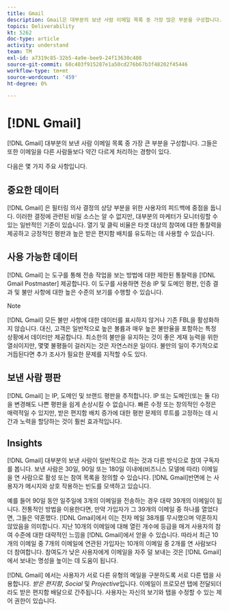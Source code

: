 ```yaml
---
title: Gmail
description: Gmail은 대부분의 보낸 사람 이메일 목록 중 가장 많은 부분을 구성합니다. 그들은 또한 이메일을 다른 사람들보다 약간 다르게 처리하는 경향이 있다.
topics: Deliverability
kt: 5262
doc-type: article
activity: understand
team: TM
exl-id: a7319c85-32b5-4a9e-bee9-24f13630c408
source-git-commit: 68c403f915287e1a50cd276b67b3f48202f45446
workflow-type: tm+mt
source-wordcount: '459'
ht-degree: 0%

---
```


# [!DNL Gmail]

[!DNL Gmail] 대부분의 보낸 사람 이메일 목록 중 가장 큰 부분을 구성합니다. 그들은 또한 이메일을 다른 사람들보다 약간 다르게 처리하는 경향이 있다.

다음은 몇 가지 주요 사항입니다.

## 중요한 데이터

[!DNL Gmail] 은 필터링 의사 결정의 상당 부분을 위한 사용자의 피드백에 중점을 둡니다. 이러한 결정에 관련된 비밀 소스는 알 수 없지만, 대부분의 마케터가 모니터링할 수 있는 일반적인 기준이 있습니다. 열기 및 클릭 비율은 타겟 대상의 참여에 대한 통찰력을 제공하고 긍정적인 평판과 높은 받은 편지함 배치를 유도하는 데 사용할 수 있습니다.

## 사용 가능한 데이터

[!DNL Gmail] 는 도구를 통해 전송 작업을 보는 방법에 대한 제한된 통찰력을  [!DNL Gmail Postmaster] 제공합니다. 이 도구를 사용하면 전송 IP 및 도메인 평판, 인증 결과 및 불만 사항에 대한 높은 수준의 보기를 수행할 수 있습니다.

>[!NOTE]
>
>[!DNL Gmail] 모든 불만 사항에 대한 데이터를 표시하지 않거나 기존 FBL을 활성화하지 않습니다. 대신, 고객은 일반적으로 높은 볼륨과 매우 높은 불만율을 포함하는 특정 상황에서 데이터만 제공합니다. 최소한의 불만을 유지하는 것이 좋은 게재 능력을 위한 열쇠이지만, 몇몇 불평들이 걸러지는 것은 자연스러운 일이다. 불만의 일이 주기적으로 거듭된다면 추가 조사가 필요한 문제를 지적할 수도 있다.

## 보낸 사람 평판

[!DNL Gmail] 는 IP, 도메인 및 브랜드 평판을 추적합니다. IP 또는 도메인(또는 둘 다)을 변경해도 나쁜 평판을 쉽게 손상시킬 수 없습니다. 빠른 수정 또는 창의적인 수정은 매력적일 수 있지만, 받은 편지함 배치 증가에 대한 평판 문제의 루트를 고정하는 데 시간과 노력을 할당하는 것이 훨씬 효과적입니다.

## Insights

[!DNL Gmail] 대부분의 보낸 사람이 일반적으로 하는 것과 다른 방식으로 참여 구독자를 봅니다. 보낸 사람은 30일, 90일 또는 180일 이내에(비즈니스 모델에 따라) 이메일을 연 사람으로 활성 또는 참여 목록을 정의할 수 있습니다. [!DNL Gmail]반면에 는 사용자가 메시지와 상호 작용하는 빈도를 모색하고 있습니다.

예를 들어 90일 동안 일주일에 3개의 이메일을 전송하는 경우 대략 39개의 이메일이 됩니다. 전통적인 방법을 이용한다면, 만약 가입자가 그 39개의 이메일 중 하나를 열었다면, 그들은 약혼했다. [!DNL Gmail]에서 이는 전자 메일 38개를 무시했으며 약혼하지 않았음을 의미합니다. 지난 10개의 이메일에 대해 열린 개수에 등급을 매겨 사용자의 참여 수준에 대한 대략적인 느낌을 [!DNL Gmail]에서 얻을 수 있습니다. 따라서 최근 10개의 이메일 중 7개의 이메일에 연관된 가입자는 10개의 이메일 중 2개를 연 사람보다 더 참여합니다. 참여도가 낮은 사용자에게 이메일을 자주 덜 보내는 것은 [!DNL Gmail]에서 보내는 명성을 높이는 데 도움이 됩니다.

[!DNL Gmail] 에서는 사용자가 서로 다른 유형의 메일을 구분하도록 서로 다른 탭을 사용합니다. *받은 편지함*, *Social* 및 *Projective*&#x200B;입니다. 이메일이 프로모션 탭에 전달되더라도 받은 편지함 배달으로 간주됩니다. 사용자는 자신의 보기와 탭을 수정할 수 있는 제어 권한이 있습니다.
